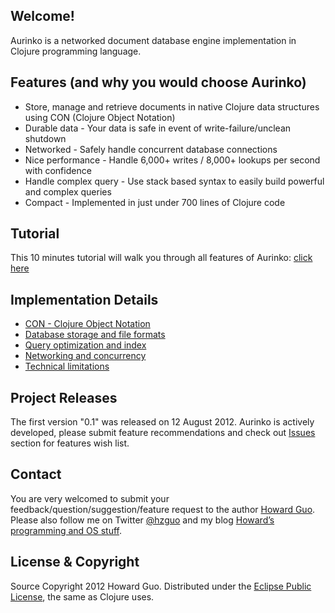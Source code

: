 Welcome!
--------
Aurinko is a networked document database engine implementation in Clojure programming language.

Features (and why you would choose Aurinko)
---------------------------------

-   Store, manage and retrieve documents in native Clojure data structures using CON (Clojure Object Notation)
-   Durable data - Your data is safe in event of write-failure/unclean shutdown
-   Networked - Safely handle concurrent database connections
-   Nice performance - Handle 6,000+ writes / 8,000+ lookups per second with confidence
-   Handle complex query - Use stack based syntax to easily build powerful and complex queries
-   Compact - Implemented in just under 700 lines of Clojure code

Tutorial
--------

This 10 minutes tutorial will walk you through all features of Aurinko: [click here][]

Implementation Details
----------------------

-   [CON - Clojure Object Notation][]
-   [Database storage and file formats][]
-   [Query optimization and index][]
-   [Networking and concurrency][]
-   [Technical limitations][]

Project Releases
----------------

The first version "0.1" was released on 12 August 2012.
Aurinko is actively developed, please submit feature recommendations and check out [Issues][] section for features wish list.

Contact
-------

You are very welcomed to submit your feedback/question/suggestion/feature request to the author [Howard
Guo][].
Please also follow me on Twitter [@hzguo][] and my blog [Howard’s programming and OS stuff][].

License & Copyright
-------------------

Source Copyright 2012 Howard Guo.
Distributed under the [Eclipse Public License][], the same as Clojure uses.

  [click here]: https://github.com/HouzuoGuo/Aurinko/wiki/Tutorial
  [CON - Clojure Object Notation]: https://github.com/HouzuoGuo/Aurinko/wiki/Clojure-Object-Notation
  [Database storage and file formats]: https://github.com/HouzuoGuo/Aurinko/wiki/Database-Storage-and-File-Formats
  [Query optimization and index]: https://github.com/HouzuoGuo/Aurinko/wiki/Query-Optimization-and-Index-Usage
  [Networking and concurrency]: https://github.com/HouzuoGuo/Aurinko/wiki/Network-and-Concurrency-Suppport
  [Technical limitations]: https://github.com/HouzuoGuo/Aurinko/wiki/Limitations
  [Issues]: https://github.com/HouzuoGuo/Aurinko/issues
  [my github]: https://github.com/HouzuoGuo
  [Howard Guo]: mailto:guohouzuo@gmail.com
  [@hzguo]: https://twitter.com/hzguo
  [Howard’s programming and OS stuff]: http://allstarnix.blogspot.com.au
  [Eclipse Public License]: http://www.eclipse.org/legal/epl-v10.html
